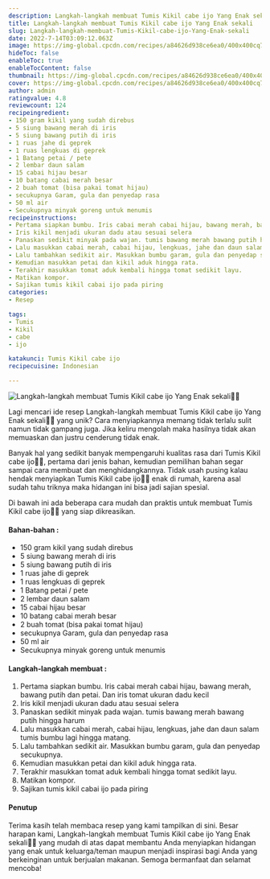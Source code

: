 ```yaml
---
description: Langkah-langkah membuat Tumis Kikil cabe ijo Yang Enak sekali"
title: Langkah-langkah membuat Tumis Kikil cabe ijo Yang Enak sekali
slug: Langkah-langkah-membuat-Tumis-Kikil-cabe-ijo-Yang-Enak-sekali
date: 2022-7-14T03:09:12.063Z
image: https://img-global.cpcdn.com/recipes/a84626d938ce6ea0/400x400cq70/photo.jpg
hideToc: false
enableToc: true
enableTocContent: false
thumbnail: https://img-global.cpcdn.com/recipes/a84626d938ce6ea0/400x400cq70/photo.jpg
cover: https://img-global.cpcdn.com/recipes/a84626d938ce6ea0/400x400cq70/photo.jpg
author: admin
ratingvalue: 4.8
reviewcount: 124
recipeingredient:
- 150 gram kikil yang sudah direbus
- 5 siung bawang merah di iris
- 5 siung bawang putih di iris
- 1 ruas jahe di geprek
- 1 ruas lengkuas di geprek
- 1 Batang petai / pete
- 2 lembar daun salam
- 15 cabai hijau besar
- 10 batang cabai merah besar
- 2 buah tomat (bisa pakai tomat hijau)
- secukupnya Garam, gula dan penyedap rasa
- 50 ml air
- Secukupnya minyak goreng untuk menumis
recipeinstructions:
- Pertama siapkan bumbu. Iris cabai merah cabai hijau, bawang merah, bawang putih dan petai. Dan iris tomat ukuran dadu kecil
- Iris kikil menjadi ukuran dadu atau sesuai selera
- Panaskan sedikit minyak pada wajan. tumis bawang merah bawang putih hingga harum
- Lalu masukkan cabai merah, cabai hijau, lengkuas, jahe dan daun salam tumis bumbu lagi hingga matang.
- Lalu tambahkan sedikit air. Masukkan bumbu garam, gula dan penyedap secukupnya.
- Kemudian masukkan petai dan kikil aduk hingga rata.
- Terakhir masukkan tomat aduk kembali hingga tomat sedikit layu.
- Matikan kompor.
- Sajikan tumis kikil cabai ijo pada piring
categories:
- Resep

tags:
- Tumis
- Kikil
- cabe
- ijo

katakunci: Tumis Kikil cabe ijo
recipecuisine: Indonesian

---
```


![Langkah-langkah membuat Tumis Kikil cabe ijo Yang Enak sekali👩‍🍳](https://img-global.cpcdn.com/recipes/a84626d938ce6ea0/400x400cq70/photo.jpg)

Lagi mencari ide resep Langkah-langkah membuat Tumis Kikil cabe ijo Yang Enak sekali👩‍🍳 yang unik? Cara menyiapkannya memang tidak terlalu sulit namun tidak gampang juga. Jika keliru mengolah maka hasilnya tidak akan memuaskan dan justru cenderung tidak enak.

Banyak hal yang sedikit banyak mempengaruhi kualitas rasa dari Tumis Kikil cabe ijo👩‍🍳, pertama dari jenis bahan, kemudian pemilihan bahan segar sampai cara membuat dan menghidangkannya. Tidak usah pusing kalau hendak menyiapkan Tumis Kikil cabe ijo👩‍🍳 enak di rumah, karena asal sudah tahu triknya maka hidangan ini bisa jadi sajian spesial.

Di bawah ini ada beberapa cara mudah dan praktis untuk membuat Tumis Kikil cabe ijo👩‍🍳 yang siap dikreasikan.

<!--inarticleads1-->

#### Bahan-bahan :

- 150 gram kikil yang sudah direbus
- 5 siung bawang merah di iris
- 5 siung bawang putih di iris
- 1 ruas jahe di geprek
- 1 ruas lengkuas di geprek
- 1 Batang petai / pete
- 2 lembar daun salam
- 15 cabai hijau besar
- 10 batang cabai merah besar
- 2 buah tomat (bisa pakai tomat hijau)
- secukupnya Garam, gula dan penyedap rasa
- 50 ml air
- Secukupnya minyak goreng untuk menumis

<!--inarticleads2-->

#### Langkah-langkah membuat :

1. Pertama siapkan bumbu. Iris cabai merah cabai hijau, bawang merah, bawang putih dan petai. Dan iris tomat ukuran dadu kecil
1. Iris kikil menjadi ukuran dadu atau sesuai selera
1. Panaskan sedikit minyak pada wajan. tumis bawang merah bawang putih hingga harum
1. Lalu masukkan cabai merah, cabai hijau, lengkuas, jahe dan daun salam tumis bumbu lagi hingga matang.
1. Lalu tambahkan sedikit air. Masukkan bumbu garam, gula dan penyedap secukupnya.
1. Kemudian masukkan petai dan kikil aduk hingga rata.
1. Terakhir masukkan tomat aduk kembali hingga tomat sedikit layu.
1. Matikan kompor.
1. Sajikan tumis kikil cabai ijo pada piring

#### Penutup

Terima kasih telah membaca resep yang kami tampilkan di sini. Besar harapan kami, Langkah-langkah membuat Tumis Kikil cabe ijo Yang Enak sekali👩‍🍳 yang mudah di atas dapat membantu Anda menyiapkan hidangan yang enak untuk keluarga/teman maupun menjadi inspirasi bagi Anda yang berkeinginan untuk berjualan makanan. Semoga bermanfaat dan selamat mencoba!